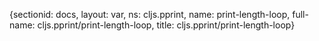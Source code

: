 {sectionid: docs, layout: var, ns: cljs.pprint, name: print-length-loop, full-name: cljs.pprint/print-length-loop,
  title: cljs.pprint/print-length-loop}
